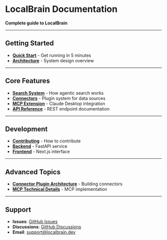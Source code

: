 # LocalBrain Documentation

**Complete guide to LocalBrain**

---

## Getting Started

- **[Quick Start](QUICKSTART.md)** - Get running in 5 minutes
- **[Architecture](ARCHITECTURE.md)** - System design overview

---

## Core Features

- **[Search System](SEARCH.md)** - How agentic search works
- **[Connectors](CONNECTORS.md)** - Plugin system for data sources
- **[MCP Extension](MCP.md)** - Claude Desktop integration
- **[API Reference](API.md)** - REST endpoint documentation

---

## Development

- **[Contributing](CONTRIBUTING.md)** - How to contribute
- **[Backend](../electron/backend/README.md)** - FastAPI service
- **[Frontend](../electron/app/README.md)** - Next.js interface

---

## Advanced Topics

- **[Connector Plugin Architecture](../electron/backend/src/connectors/PLUGIN_ARCHITECTURE.md)** - Building connectors
- **[MCP Technical Details](../electron/backend/src/core/mcp/ARCHITECTURE.md)** - MCP implementation

---

## Support

- **Issues**: [GitHub Issues](https://github.com/yourusername/localbrain/issues)
- **Discussions**: [GitHub Discussions](https://github.com/yourusername/localbrain/discussions)
- **Email**: support@localbrain.dev
